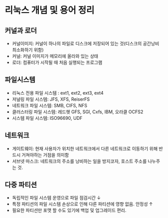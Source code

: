 # 리눅스 개념 및 용어 정리
####
##  커널과 로더
- 커널이미지: 커널이 하나의 파일로 디스크에 저장되어 있는 것(디스크의 공간낭비 최소화하기 위함)
- 커널: 커널 이미지가 메모리에 올라와 있는 상태
- 로더: 컴퓨터가 시작될 때 처음 실행되는 프로그램


## 파일시스템
- 리눅스 전용 파일 시스템 : ext1, ext2, ext3, ext4
- 저널링 파일 시스템: JFS, XFS, ReiserFS
- 네트워크 파일 시스템: SMB, CIFS, NFS
- 클러스터링 파일 시스템: 레드헷 GFS, SGI, Cxfs, IBM, 오라클 OCFS2
- 시스템 파일 시스템: ISO96690, UDF

## 네트워크
- 게이트웨이: 현재 사용자가 위치한 네트워크에서 다른 네트워크로 이동하기 위해 반드시 거쳐야하는 거점을 의미함
- 서브넷 마스크: 네트워크의 주소를 낭비하는 일을 방지코자, 호스트 주소를 나누주는 것.

## 다중 파티션
- 독립적인 파일 시스템 운영으로 파일 점검시간 ↓
- 특정 파티션의 파일 시스템 손상으로 인해 다른 파티션에 영향 없음. 안정성 ↑
- 필요한 파티션만 포맷 할 수도 있기에 백업 및 업그레이드 편리.
